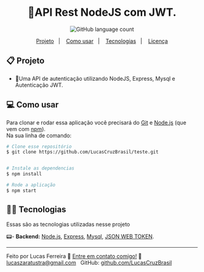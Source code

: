 <h1 align="center"> 
	🔐API Rest NodeJS com JWT.
</h1>
<p align="center">
  <img alt="GitHub language count" src="https://img.shields.io/github/languages/count/yuriduarte/API-Rest-NodeJS?color=%2304D361">


	
 
  
</p>


<p align="center">
  <a href="#-projeto">Projeto</a>&nbsp;&nbsp;&nbsp;|&nbsp;&nbsp;&nbsp;
  <a href="#-como-usar">Como usar</a>&nbsp;&nbsp;&nbsp;|&nbsp;&nbsp;&nbsp;
  <a href="#-tecnologias">Tecnologias</a>&nbsp;&nbsp;&nbsp;|&nbsp;&nbsp;&nbsp;
  <a href="#-license">Licença</a>
</p>

## 📋 Projeto

* 🔐Uma API de autenticação utilizando NodeJS, Express, Mysql e Autenticação JWT. <br>

## 💻 Como usar

Para clonar e rodar essa aplicação você precisará do [Git](https://git-scm.com) e [Node.js](https://nodejs.org/en/download/) (que vem com [npm](http://npmjs.com)). 
<br>
Na sua linha de comando:

```bash
# Clone esse repositório
$ git clone https://github.com/LucasCruzBrasil/teste.git


# Instale as dependencias
$ npm install

# Rode a aplicação
$ npm start
```

## 👨‍💻 Tecnologias

Essas são as tecnologias utilizadas nesse projeto

📟- **Backend:** [Node.js](https://nodejs.org/en/), [Express](https://expressjs.com/pt-br/), [Mysql](https://www.mysql.com/), [JSON WEB TOKEN](https://www.npmjs.com/package/jsonwebtoken).



---

Feito por Lucas Ferreira :wave: [Entre em contato comigo!](https://www.linkedin.com/in/lucas-cruz-727554150/)
:email: [lucaszaratustra@gmail.com](mailto:lucaszaratustra@gmail.com) &nbsp;
GitHub: [github.com/LucasCruzBrasil](https://github.com/LucasCruzBrasil) &nbsp;

